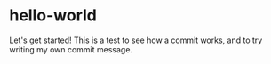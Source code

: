 # hello-world
Let's get started!
This is a test to see how a commit works, and to try writing my own commit message.
